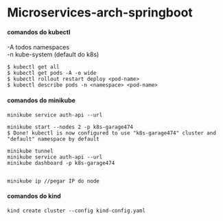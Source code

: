 # Microservices-arch-springboot



#### comandos do kubectl

-A todos namespaces  
-n <namespace-name> kube-system (default do k8s)

```
$ kubectl get all
$ kubectl get pods -A -o wide
$ kubectl rollout restart deploy <pod-name>
$ kubectl describe pods -n <namespace> <pod-name>
```


#### comandos do minikube

```
minikube service auth-api --url

minikube start --nodes 2 -p k8s-garage474
$ Done! kubectl is now configured to use "k8s-garage474" cluster and "default" namespace by default

minikube tunnel
minikube service auth-api --url
minikube dashboard -p k8s-garage474


minikube ip //pegar IP do node
```

#### comandos do kind

```
kind create cluster --config kind-config.yaml

```